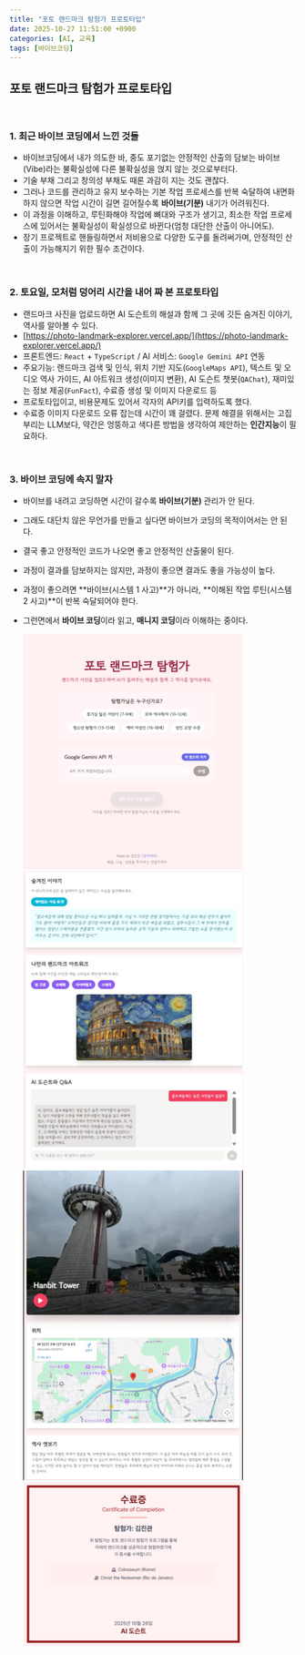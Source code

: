 ```yaml
---
title: "포토 랜드마크 탐험가 프로토타입"
date: 2025-10-27 11:51:00 +0900
categories: [AI, 교육]
tags: [바이브코딩]
---
```


## 포토 랜드마크 탐험가 프로토타입

<br>

### 1. 최근 바이브 코딩에서 느낀 것들

* 바이브코딩에서 내가 의도한 바, 중도 포기없는 안정적인 산출의 담보는
    바이브(Vibe)라는 불확실성에 다른 불확실성을 얹지 않는 것으로부터다.
* 기술 부채 그리고 창의성 부채도 때론 과감히 지는 것도 괜찮다.
* 그러나 코드를 관리하고 유지 보수하는 기본 작업 프로세스를 반복 숙달하여 내면화하지 않으면 작업 시간이 길면 길어질수록 **바이브(기분)** 내기가 어려워진다.
* 이 과정을 이해하고, 루틴화해야 작업에 뼈대와 구조가 생기고,
    최소한 작업 프로세스에 있어서는 불확실성이 확실성으로 바뀐다(엄청 대단한 산출이 아니어도).
* 장기 프로젝트로 핸들링하면서 저비용으로 다양한 도구를 돌려써가며, 안정적인 산출이 가능해지기 위한 필수 조건이다.

<br>

### 2. 토요일, 모처럼 덩어리 시간을 내어 짜 본 프로토타입

* 랜드마크 사진을 업로드하면 AI 도슨트의 해설과 함께 그 곳에 깃든 숨겨진 이야기, 역사를 알아볼 수 있다.
* [https://photo-landmark-explorer.vercel.app/](https://photo-landmark-explorer.vercel.app/)
* 프론트엔드: `React` + `TypeScript` / AI 서비스: `Google Gemini API` 연동
* 주요기능: 랜드마크 검색 및 인식, 위치 기반 지도(`GoogleMaps API`), 텍스트 및 오디오 역사 가이드, AI 아트워크 생성(이미지 변환), AI 도슨트 챗봇(`QAChat`), 재미있는 정보 제공(`FunFact`), 수료증 생성 및 이미지 다운로드 등
* 프로토타입이고, 비용문제도 있어서 각자의 API키를 입력하도록 했다.
* 수료증 이미지 다운로드 오류 잡는데 시간이 꽤 걸렸다. 문제 해결을 위해서는 고집부리는 LLM보다, 약간은 엉뚱하고 색다른 방법을 생각하여 제안하는 **인간지능**이 필요하다.

<br>

### 3. 바이브 코딩에 속지 말자

* 바이브를 내려고 코딩하면 시간이 갈수록 **바이브(기분)** 관리가 안 된다.
* 그래도 대단치 않은 무언가를 만들고 싶다면 바이브가 코딩의 목적이어서는 안 된다.
* 결국 좋고 안정적인 코드가 나오면 좋고 안정적인 산출물이 된다.
* 과정이 결과를 담보하지는 않지만, 과정이 좋으면 결과도 좋을 가능성이 높다.
* 과정이 좋으려면 **바이브(시스템 1 사고)**가 아니라, **이해된 작업 루틴(시스템 2 사고)**이 반복 숙달되어야 한다.
* 그런면에서 **바이브 코딩**이라 읽고, **매니지 코딩**이라 이해하는 중이다.

  ![이미지](/assets/photo-landmark-1.png)
  ![이미지](/assets/photo-landmark-2.png)
  ![이미지](/assets/photo-landmark-3.png)
  ![이미지](/assets/photo-landmark-4.png)
